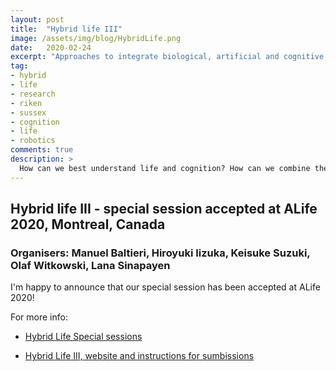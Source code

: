 ```yaml
---
layout: post
title:  "Hybrid life III"
image: /assets/img/blog/HybridLife.png
date:   2020-02-24
excerpt: "Approaches to integrate biological, artificial and cognitive systems."
tag:
- hybrid
- life
- research
- riken
- sussex
- cognition
- life
- robotics
comments: true
description: >
  How can we best understand life and cognition? How can we combine the results of different technological advances with natural organisms?
---
```



## Hybrid life III - special session accepted at ALife 2020, Montreal, Canada
### Organisers: Manuel Baltieri, Hiroyuki Iizuka, Keisuke Suzuki, Olaf Witkowski, Lana Sinapayen
I'm happy to announce that our special session has been accepted at ALife 2020!

For more info:

- [Hybrid Life Special sessions](https://manuelbaltieri.com/research/2019-11-03-hybrid-life/)

- [Hybrid Life III, website and instructions for sumbissions](https://sites.google.com/view/hybrid-life-iii/)